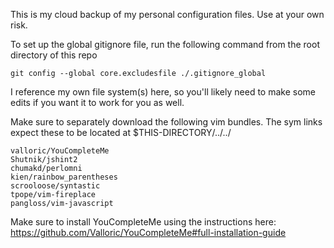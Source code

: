 This is my cloud backup of my personal configuration files. Use at your own risk.

To set up the global gitignore file, run the following command from the root directory of this repo

    git config --global core.excludesfile ./.gitignore_global

I reference my own file system(s) here, so you'll likely need to make some edits if you want it to work for you as well.

Make sure to separately download the following vim bundles. The sym links expect these to be located at $THIS-DIRECTORY/../../

    valloric/YouCompleteMe
    Shutnik/jshint2
    chumakd/perlomni
	kien/rainbow_parentheses
    scrooloose/syntastic
    tpope/vim-fireplace
    pangloss/vim-javascript

Make sure to install YouCompleteMe using the instructions here: https://github.com/Valloric/YouCompleteMe#full-installation-guide

